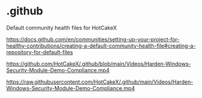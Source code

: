# .github
Default community health files for HotCakeX

https://docs.github.com/en/communities/setting-up-your-project-for-healthy-contributions/creating-a-default-community-health-file#creating-a-repository-for-default-files


https://github.com/HotCakeX/.github/blob/main/Videos/Harden-Windows-Security-Module-Demo-Compliance.mp4

https://raw.githubusercontent.com/HotCakeX/.github/main/Videos/Harden-Windows-Security-Module-Demo-Compliance.mp4
